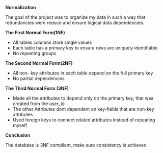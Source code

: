 **Normalization**

The goal of the project was to organize my data in such a way that redundancies were reduce and ensure logical data dependencies.

**The First Normal Form(1NF)**

- All tables columns store single values
- Each table has a primary key to ensure rows are uniquely identifiable
- No repeating groups

**The Second Normal Form(2NF)**

- All non- key attributes in each table depend on the full primary key
- No partial dependencies

**The Third Normal Form (3NF)**

- Made all the attributes to depend only on the primary key, that was created from the user_id
- The other Attributes dont dependent on key-fields that are non-key attributes
- Used foreign keys to connect related attributes instead of repeating myself

**Conclusion**

The database is 3NF compliant, make sure consistency is achieved